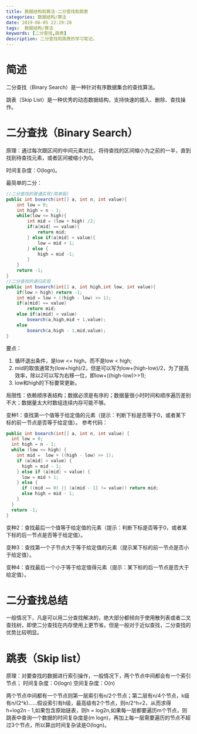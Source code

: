 ```yaml
---
title: 数据结构和算法-二分查找和跳表
categories: 数据结构/算法
date: 2019-06-05 22:29:28
tags:  数据结构/算法
keywords: [二分查找,跳表]
description: 二分查找和跳表的学习笔记。
---
```

# 简述
二分查找（Binary Search）是一种针对有序数据集合的查找算法。

跳表（Skip List）是一种优秀的动态数据结构，支持快速的插入、删除、查找操作。

<!--more-->

# 二分查找（Binary Search）
原理：通过每次跟区间的中间元素对比，将待查找的区间缩小为之前的一半，直到找到待查找元素，或者区间被缩小为0。


时间复杂度：O(logn)。

最简单的二分：
```java
//二分查找的普通实现(简单版)
public int bsearch(int[] a, int n, int value){
	int low = 0;
	int high = n - 1;
	while(low <= high){
		int mid = (low + high) /2;
		if(a[mid] == value){
			return mid;
		} else if(a[mid] < value){
			low = mid + 1;
		} else {
			high = mid -1;
		}
	}
	return -1;
}
//二分查找的递归实现
public int bsearch(int[] a, int high,int low, int value){
	if(low > high) return -1;
	int mid = low + ((high - low) >> 1);
	if(a[mid] == value)
		return mid;
	else if(a[mid] < value)
		bsearch(a,high,mid + 1,value);
	else
		bsearch(a,high - 1,mid,value);
}
```

要点：
1. 循环退出条件，是low <= high，而不是low < high;
2. mid的取值通常为(low+high)/2，但是可以写为low+(high-low)/2，为了提高效率，除以2可以写为右移一位，即low+((high-low)>>1);
3. low和high的下标要常更新。

局限性：依赖顺序表结构；数据必须是有序的；数据量很小时时间和顺序遍历差别不大；数据量太大时数组连续内存可能不够。

变种1：查找第一个值等于给定值的元素（提示：判断下标是否等于0，或者某下标的前一节点是否等于给定值）。
参考代码：
```java
public int bsearch(int[] a, int n, int value) {
  int low = 0;
  int high = n - 1;
  while (low <= high) {
    int mid =  low + ((high - low) >> 1);
    if (a[mid] > value) {
      high = mid - 1;
    } else if (a[mid] < value) {
      low = mid + 1;
    } else {
      if ((mid == 0) || (a[mid - 1] != value)) return mid;
      else high = mid - 1;
    }
  }
  return -1;
}

```

变种2：查找最后一个值等于给定值的元素（提示：判断下标是否等于0，或者某下标的后一节点是否等于给定值）。

变种3：查找第一个子节点大于等于给定值的元素（提示某下标的前一节点是否小于给定值）。

变种4：查找最后一个小于等于给定值得元素（提示：某下标的后一节点是否大于给定值）。



# 二分查找总结
一般情况下，凡是可以用二分查找解决的，绝大部分都倾向于使用散列表或者二叉查找树，即使二分查找在内存使用上更节省。但是一般对于近似查找，二分查找的优势比较明显。

# 跳表（Skip list）
原理：对要查找的数据进行索引操作，一般情况下，两个节点中间都会有一个索引节点；
时间复杂度：O(logn)
空间复杂度：O(n)


两个节点中间都有一个节点则第一层索引有n/2个节点；第二层有n/4个节点，k级有n/(2^k)……假设索引有h级，最高级有2个节点，则n/2^h=2，从而求得h=log2n - 1,如果包含原始链表，则h = log2n,如果每一层都要遍历m个节点，则跳表中查询一个数据的时间复杂度是(m logn)，再加上每一层需要遍历的节点不超过3个节点，所以算出时间复杂读是O(logn)。
